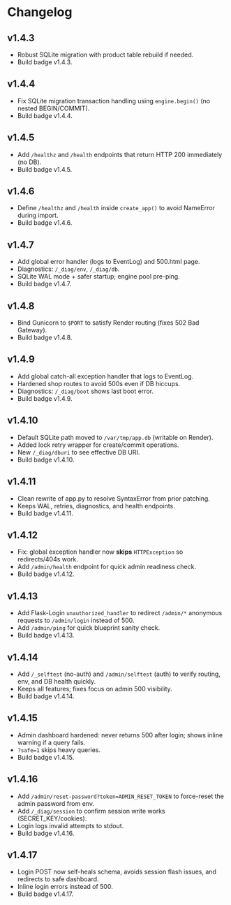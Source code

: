 # Changelog

## v1.4.3
- Robust SQLite migration with product table rebuild if needed.
- Build badge v1.4.3.

## v1.4.4
- Fix SQLite migration transaction handling using `engine.begin()` (no nested BEGIN/COMMIT).
- Build badge v1.4.4.

## v1.4.5
- Add `/healthz` and `/health` endpoints that return HTTP 200 immediately (no DB).
- Build badge v1.4.5.

## v1.4.6
- Define `/healthz` and `/health` inside `create_app()` to avoid NameError during import.
- Build badge v1.4.6.

## v1.4.7
- Add global error handler (logs to EventLog) and 500.html page.
- Diagnostics: `/_diag/env`, `/_diag/db`.
- SQLite WAL mode + safer startup; engine pool pre-ping.
- Build badge v1.4.7.

## v1.4.8
- Bind Gunicorn to `$PORT` to satisfy Render routing (fixes 502 Bad Gateway).
- Build badge v1.4.8.

## v1.4.9
- Add global catch-all exception handler that logs to EventLog.
- Hardened shop routes to avoid 500s even if DB hiccups.
- Diagnostics: `/_diag/boot` shows last boot error.
- Build badge v1.4.9.

## v1.4.10
- Default SQLite path moved to `/var/tmp/app.db` (writable on Render).
- Added lock retry wrapper for create/commit operations.
- New `/_diag/dburi` to see effective DB URI.
- Build badge v1.4.10.

## v1.4.11
- Clean rewrite of app.py to resolve SyntaxError from prior patching.
- Keeps WAL, retries, diagnostics, and health endpoints.
- Build badge v1.4.11.

## v1.4.12
- Fix: global exception handler now **skips** `HTTPException` so redirects/404s work.
- Add `/admin/health` endpoint for quick admin readiness check.
- Build badge v1.4.12.

## v1.4.13
- Add Flask-Login `unauthorized_handler` to redirect `/admin/*` anonymous requests to `/admin/login` instead of 500.
- Add `/admin/ping` for quick blueprint sanity check.
- Build badge v1.4.13.

## v1.4.14
- Add `/_selftest` (no-auth) and `/admin/selftest` (auth) to verify routing, env, and DB health quickly.
- Keeps all features; fixes focus on admin 500 visibility.
- Build badge v1.4.14.

## v1.4.15
- Admin dashboard hardened: never returns 500 after login; shows inline warning if a query fails.
- `?safe=1` skips heavy queries.
- Build badge v1.4.15.

## v1.4.16
- Add `/admin/reset-password?token=ADMIN_RESET_TOKEN` to force-reset the admin password from env.
- Add `/_diag/session` to confirm session write works (SECRET_KEY/cookies).
- Login logs invalid attempts to stdout.
- Build badge v1.4.16.

## v1.4.17
- Login POST now self-heals schema, avoids session flash issues, and redirects to safe dashboard.
- Inline login errors instead of 500.
- Build badge v1.4.17.
